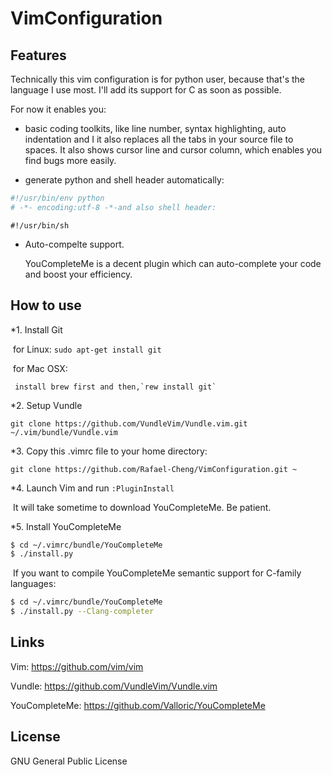 # VimConfiguration

##  Features

Technically this vim configuration is for python user, because that's the language I use most. I'll add its support for C as soon as possible.

For now it enables you:

* basic coding toolkits, like line number, syntax highlighting, auto indentation and I it also replaces all the tabs in your source file to spaces. It also shows cursor line and cursor column, which enables you find bugs more easily.


* generate python and shell header automatically:

```python
#!/usr/bin/env python
# -*- encoding:utf-8 -*-and also shell header:
```

```shell
#!/usr/bin/sh
```

* Auto-compelte support.

  YouCompleteMe is a decent plugin which can auto-complete your code and boost your efficiency. 



## How to use

*1. Install Git

​	for Linux: `sudo apt-get install git`

​	  for Mac OSX:

 	 install brew first and then,`rew install git`

*2. Setup Vundle

`git clone https://github.com/VundleVim/Vundle.vim.git ~/.vim/bundle/Vundle.vim`

*3. Copy this .vimrc file to your home directory:

`git clone https://github.com/Rafael-Cheng/VimConfiguration.git ~`

*4. Launch Vim and run `:PluginInstall`

​	It will take sometime to download YouCompleteMe. Be patient.

*5. Install YouCompleteMe

```bash
$ cd ~/.vimrc/bundle/YouCompleteMe
$ ./install.py
```

​	If you want to compile YouCompleteMe semantic support for C-family languages:

```bash
$ cd ~/.vimrc/bundle/YouCompleteMe
$ ./install.py --Clang-completer
```

## Links

Vim: https://github.com/vim/vim

Vundle: https://github.com/VundleVim/Vundle.vim

YouCompleteMe: https://github.com/Valloric/YouCompleteMe



## License

GNU General Public License